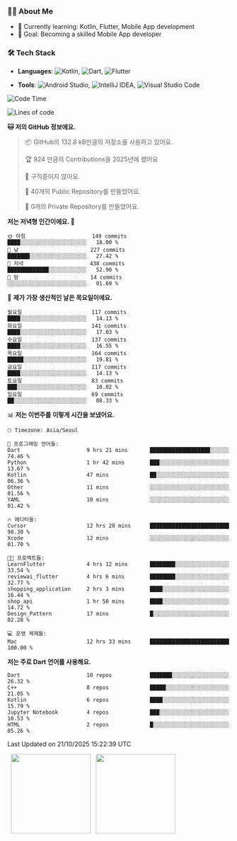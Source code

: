 ### 👨‍💻 About Me
- 🌱 Currently learning: Kotlin, Flutter, Mobile App development
- 🎯 Goal: Becoming a skilled Mobile App developer

### 🛠 Tech Stack
- **Languages**: ![Kotlin](https://img.shields.io/badge/Kotlin-0095D5?style=flat-square&logo=kotlin&logoColor=white), ![Dart](https://img.shields.io/badge/Dart-0175C2?style=flat-square&logo=dart&logoColor=white), ![Flutter](https://img.shields.io/badge/Flutter-02569B?style=flat-square&logo=flutter&logoColor=white)

- **Tools**:
![Android Studio](https://img.shields.io/badge/Android%20Studio-3DDC84?style=flat-square&logo=android-studio&logoColor=white), 
![IntelliJ IDEA](https://img.shields.io/badge/IntelliJ%20IDEA-000000?style=flat-square&logo=intellij-idea&logoColor=white), 
![Visual Studio Code](https://img.shields.io/badge/VS%20Code-007ACC?style=flat-square&logo=visual-studio-code&logoColor=white)

<!--START_SECTION:waka-->
![Code Time](http://img.shields.io/badge/Code%20Time-342%20hrs%2057%20mins-blue)

![Lines of code](https://img.shields.io/badge/%EC%A0%80%EB%8A%94%20%EC%97%AC%ED%83%9C%EA%B9%8C%EC%A7%80%20-1.0%20million%20%EC%A4%84%EC%9D%98%20%EC%BD%94%EB%93%9C%EB%A5%BC%20%EC%9E%91%EC%84%B1%ED%96%88%EC%96%B4%EC%9A%94.-blue)

**🐱 저의 GitHub 정보에요.** 

> 📦 GitHub의 132.8 kB만큼의 저장소를 사용하고 있어요. 
 > 
> 🏆 924 만큼의 Contributions을 2025년에 했어요
 > 
> 🚫 구직중이지 않아요.
 > 
> 📜 40개의 Public Repository를 만들었어요. 
 > 
> 🔑 0개의 Private Repository를 만들었어요. 
 > 
**저는 저녁형 인간이에요. 🦉** 

```text
🌞 아침                     149 commits         ████░░░░░░░░░░░░░░░░░░░░░   18.00 % 
🌆 낮　                     227 commits         ███████░░░░░░░░░░░░░░░░░░   27.42 % 
🌃 저녁                     438 commits         █████████████░░░░░░░░░░░░   52.90 % 
🌙 밤　                     14 commits          ░░░░░░░░░░░░░░░░░░░░░░░░░   01.69 % 
```
📅 **제가 가장 생산적인 날은 목요일이에요.** 

```text
월요일                      117 commits         ████░░░░░░░░░░░░░░░░░░░░░   14.13 % 
화요일                      141 commits         ████░░░░░░░░░░░░░░░░░░░░░   17.03 % 
수요일                      137 commits         ████░░░░░░░░░░░░░░░░░░░░░   16.55 % 
목요일                      164 commits         █████░░░░░░░░░░░░░░░░░░░░   19.81 % 
금요일                      117 commits         ████░░░░░░░░░░░░░░░░░░░░░   14.13 % 
토요일                      83 commits          ███░░░░░░░░░░░░░░░░░░░░░░   10.02 % 
일요일                      69 commits          ██░░░░░░░░░░░░░░░░░░░░░░░   08.33 % 
```


📊 **저는 이번주를 이렇게 시간을 보냈어요.** 

```text
🕑︎ Timezone: Asia/Seoul

💬 프로그래밍 언어들: 
Dart                     9 hrs 21 mins       ███████████████████░░░░░░   74.46 % 
Python                   1 hr 42 mins        ███░░░░░░░░░░░░░░░░░░░░░░   13.67 % 
Kotlin                   47 mins             ██░░░░░░░░░░░░░░░░░░░░░░░   06.36 % 
Other                    11 mins             ░░░░░░░░░░░░░░░░░░░░░░░░░   01.56 % 
YAML                     10 mins             ░░░░░░░░░░░░░░░░░░░░░░░░░   01.42 % 

🔥 에디터들: 
Cursor                   12 hrs 20 mins      █████████████████████████   98.30 % 
Xcode                    12 mins             ░░░░░░░░░░░░░░░░░░░░░░░░░   01.70 % 

🐱‍💻 프로젝트들: 
LearnFlutter             4 hrs 12 mins       ████████░░░░░░░░░░░░░░░░░   33.54 % 
reviewai_flutter         4 hrs 6 mins        ████████░░░░░░░░░░░░░░░░░   32.77 % 
shopping_application     2 hrs 3 mins        ████░░░░░░░░░░░░░░░░░░░░░   16.44 % 
shop_api                 1 hr 50 mins        ████░░░░░░░░░░░░░░░░░░░░░   14.72 % 
Design_Pattern           17 mins             █░░░░░░░░░░░░░░░░░░░░░░░░   02.28 % 

💻 운영 체제들: 
Mac                      12 hrs 33 mins      █████████████████████████   100.00 % 
```

**저는 주로 Dart 언어를 사용해요.** 

```text
Dart                     10 repos            ███████░░░░░░░░░░░░░░░░░░   26.32 % 
C++                      8 repos             █████░░░░░░░░░░░░░░░░░░░░   21.05 % 
Kotlin                   6 repos             ████░░░░░░░░░░░░░░░░░░░░░   15.79 % 
Jupyter Notebook         4 repos             ███░░░░░░░░░░░░░░░░░░░░░░   10.53 % 
HTML                     2 repos             █░░░░░░░░░░░░░░░░░░░░░░░░   05.26 % 
```




 Last Updated on 21/10/2025 15:22:39 UTC
<!--END_SECTION:waka-->

<p>
  <img height="180em" src="https://github-readme-stats.vercel.app/api?username=JongHyun070105&show_icons=true&include_all_commits=true&bg_color=0d1117&title_color=ffffff&text_color=c9d1d9&icon_color=79ff97">
  <img height="180em" src="https://github-readme-stats.vercel.app/api/top-langs/?username=JongHyun070105&layout=compact&langs_count=4&bg_color=0d1117&title_color=ffffff&text_color=c9d1d9&hide=php,jupyter%20notebook&hide_repo=EcoStep,mimir,git-session">
</p>
